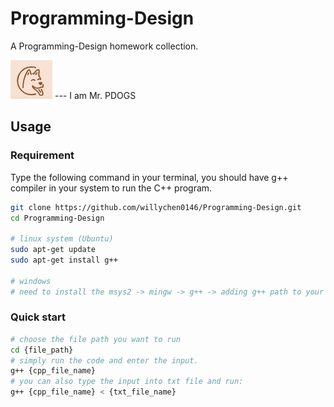 # Programming-Design
A Programming-Design homework collection.

![screenshot1](./Example/1.png) --- I am Mr. PDOGS

## Usage
### Requirement
Type the following command in your terminal, you should have g++ compiler in your system to run the C++ program.

```sh
git clone https://github.com/willychen0146/Programming-Design.git
cd Programming-Design

# linux system (Ubuntu)
sudo apt-get update
sudo apt-get install g++

# windows
# need to install the msys2 -> mingw -> g++ -> adding g++ path to your system path
```
### Quick start

```sh
# choose the file path you want to run
cd {file_path}
# simply run the code and enter the input.
g++ {cpp_file_name}
# you can also type the input into txt file and run:
g++ {cpp_file_name} < {txt_file_name}
```